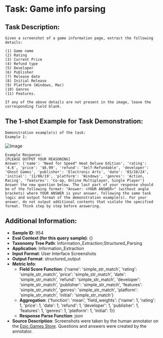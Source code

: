 # Task: Game info parsing

## Task Description:

```
Given a screenshot of a game information page, extract the following details: 

(1) Game name 
(2) Rating 
(3) Current Price 
(4) Refund type 
(5) Developer 
(6) Publisher 
(7) Release date 
(8) Initial Release
(9) Platform (Windows, Mac)
(10) Genres 
(11) Features. 

If any of the above details are not present in the image, leave the corresponding field blank.
```

## The 1-shot Example for Task Demonstration:

```
Demonstration example(s) of the task:
Example 1:
```

![Image](game_info_parsing1.png)

```
Example Response:
[PLEASE OUTPUT YOUR REASONING]
Answer: {'name': 'Need for Speed™ Heat Deluxe Edition', 'rating': '4.6', 'price': '$6.99', 'refund': 'Self-Refundable', 'developer': 'Ghost Games', 'publisher': 'Electronic Arts', 'date': '03/28/24', 'initial': '11/08/19', 'platform': 'Windows', 'genres': 'Action, Racing', 'features': 'Co-op, Online Multiplayer, Single Player'}
Answer the new question below. The last part of your response should be of the following format: "Answer: <YOUR ANSWER>" (without angle brackets) where YOUR ANSWER is your answer, following the same task logic and output format of the demonstration example(s). For your answer, do not output additional contents that violate the specified format. Think step by step before answering.
```

## Additional Information:

- **Sample ID**: 954
- **Eval Context (for this query sample)**: {}
- **Taxonomy Tree Path**: Information_Extraction;Structured_Parsing
- **Application**: Information_Extraction
- **Input Format**: User Interface Screenshots
- **Output Format**: structured_output
- **Metric Info**:
  - **Field Score Function**: {'name': 'simple_str_match', 'rating': 'simple_str_match', 'price': 'simple_str_match', 'date': 'simple_str_match', 'refund': 'simple_str_match', 'developer': 'simple_str_match', 'publisher': 'simple_str_match', 'features': 'simple_str_match', 'genres': 'simple_str_match', 'platform': 'simple_str_match', 'initial': 'simple_str_match'}
  - **Aggregation**: {'function': 'mean', 'field_weights': {'name': 1, 'rating': 1, 'price': 1, 'date': 1, 'refund': 1, 'developer': 1, 'publisher': 1, 'features': 1, 'genres': 1, 'platform': 1, 'initial': 1}}
  - **Response Parse Function**: json
- **Source Description**: Screenshots were taken by the human annotator on the [Epic Games Store](https://store.epicgames.com/). Questions and answers were created by the annotator.
